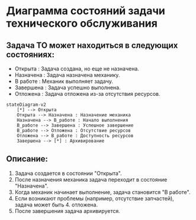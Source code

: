 # Диаграмма состояний задачи технического обслуживания
## Задача ТО может находиться в следующих состояниях:

 * Открыта : Задача создана, но еще не назначена.
 * Назначена : Задача назначена механику.
 * В работе : Механик выполняет задачу.
 * Завершена : Задача успешно выполнена.
 * Отложена : Задача отложена из-за отсутствия ресурсов.

```mermaid
stateDiagram-v2
    [*] --> Открыта
    Открыта --> Назначена : Назначение механика
    Назначена --> В_работе : Начало выполнения
    В_работе --> Завершена : Успешное завершение
    В_работе --> Отложена : Отсутствие ресурсов
    Отложена --> В_работе : Доступность ресурсов
    Завершена --> [*] : Архивирование
```

## Описание:

1. Задача создается в состоянии "Открыта".
2. После назначения механика задача переходит в состояние "Назначена".
3. Когда механик начинает выполнение, задача становится "В работе".
4. Если возникают проблемы (например, отсутствие запчастей), задача может быть 4. отложена.
5. После завершения задача архивируется.